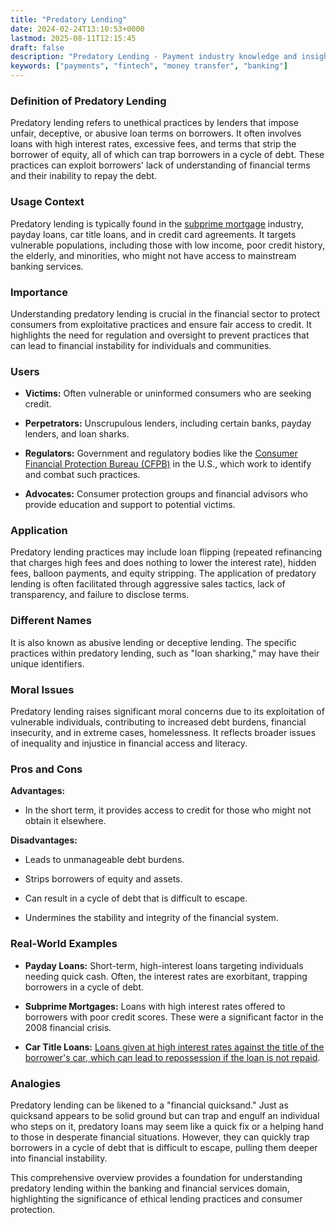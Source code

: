```yaml
---
title: "Predatory Lending"
date: 2024-02-24T13:10:53+0000
lastmod: 2025-08-11T12:15:45
draft: false
description: "Predatory Lending - Payment industry knowledge and insights"
keywords: ["payments", "fintech", "money transfer", "banking"]
---
```


### Definition of Predatory Lending

Predatory lending refers to unethical practices by lenders that impose unfair, deceptive, or abusive loan terms on borrowers. It often involves loans with high interest rates, excessive fees, and terms that strip the borrower of equity, all of which can trap borrowers in a cycle of debt. These practices can exploit borrowers' lack of understanding of financial terms and their inability to repay the debt.

### Usage Context

Predatory lending is typically found in the [subprime mortgage](https://faisalkhanllc.xyz/resources/payments-wiki/s/sub-prime-mortgages/) industry, payday loans, car title loans, and in credit card agreements. It targets vulnerable populations, including those with low income, poor credit history, the elderly, and minorities, who might not have access to mainstream banking services.

### Importance

Understanding predatory lending is crucial in the financial sector to protect consumers from exploitative practices and ensure fair access to credit. It highlights the need for regulation and oversight to prevent practices that can lead to financial instability for individuals and communities.

### Users

- **Victims:** Often vulnerable or uninformed consumers who are seeking credit.

- **Perpetrators:** Unscrupulous lenders, including certain banks, payday lenders, and loan sharks.

- **Regulators:** Government and regulatory bodies like the [Consumer Financial Protection Bureau (CFPB)](https://faisalkhanllc.xyz/resources/payments-wiki/c/consumer-financial-protection-bureau-cfpb/) in the U.S., which work to identify and combat such practices.

- **Advocates:** Consumer protection groups and financial advisors who provide education and support to potential victims.

### Application

Predatory lending practices may include loan flipping (repeated refinancing that charges high fees and does nothing to lower the interest rate), hidden fees, balloon payments, and equity stripping. The application of predatory lending is often facilitated through aggressive sales tactics, lack of transparency, and failure to disclose terms.

### Different Names

It is also known as abusive lending or deceptive lending. The specific practices within predatory lending, such as "loan sharking," may have their unique identifiers.

### Moral Issues

Predatory lending raises significant moral concerns due to its exploitation of vulnerable individuals, contributing to increased debt burdens, financial insecurity, and in extreme cases, homelessness. It reflects broader issues of inequality and injustice in financial access and literacy.

### Pros and Cons

**Advantages:**

- In the short term, it provides access to credit for those who might not obtain it elsewhere.

**Disadvantages:**

- Leads to unmanageable debt burdens.

- Strips borrowers of equity and assets.

- Can result in a cycle of debt that is difficult to escape.

- Undermines the stability and integrity of the financial system.

### Real-World Examples

- **Payday Loans:** Short-term, high-interest loans targeting individuals needing quick cash. Often, the interest rates are exorbitant, trapping borrowers in a cycle of debt.

- **Subprime Mortgages:** Loans with high interest rates offered to borrowers with poor credit scores. These were a significant factor in the 2008 financial crisis.

- **Car Title Loans:** [Loans given at high interest rates against the title of the borrower's car, which can lead to repossession if the loan is not repaid](https://faisalkhanllc.xyz/resources/payments-wiki/c/car-title-loans/).

### Analogies

Predatory lending can be likened to a "financial quicksand." Just as quicksand appears to be solid ground but can trap and engulf an individual who steps on it, predatory loans may seem like a quick fix or a helping hand to those in desperate financial situations. However, they can quickly trap borrowers in a cycle of debt that is difficult to escape, pulling them deeper into financial instability.

This comprehensive overview provides a foundation for understanding predatory lending within the banking and financial services domain, highlighting the significance of ethical lending practices and consumer protection.